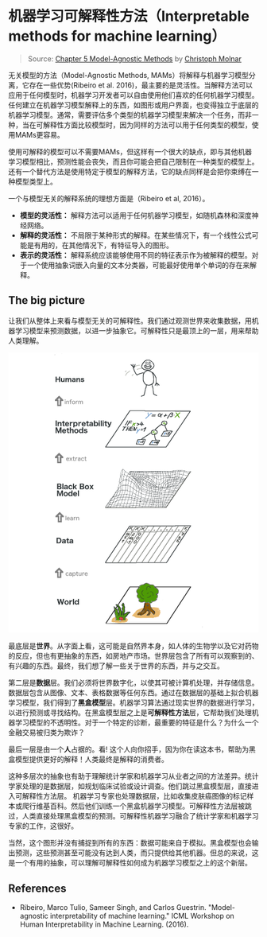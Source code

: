 # 机器学习可解释性方法（Interpretable methods for machine learning）

> Source: [Chapter 5 Model-Agnostic Methods](https://christophm.github.io/interpretable-ml-book/agnostic.html) by [Christoph Molnar](https://github.com/christophM/)

无关模型的方法（Model-Agnostic Methods, MAMs）将解释与机器学习模型分离，它存在一些优势(Ribeiro et al. 2016)，最主要的是灵活性。当解释方法可以应用于任何模型时，机器学习开发者可以自由使用他们喜欢的任何机器学习模型。 任何建立在机器学习模型解释上的东西，如图形或用户界面，也变得独立于底层的机器学习模型。通常，需要评估多个类型的机器学习模型来解决一个任务，而非一种，当在可解释性方面比较模型时，因为同样的方法可以用于任何类型的模型，使用MAMs更容易。

使用可解释的模型可以不需要MAMs，但这样有一个很大的缺点，即与其他机器学习模型相比，预测性能会丧失，而且你可能会把自己限制在一种类型的模型上。还有一个替代方法是使用特定于模型的解释方法，它的缺点同样是会把你束缚在一种模型类型上。

一个与模型无关的解释系统的理想方面是（Ribeiro et al, 2016）。

- **模型的灵活性：** 解释方法可以适用于任何机器学习模型，如随机森林和深度神经网络。 
- **解释的灵活性：** 不局限于某种形式的解释。在某些情况下，有一个线性公式可能是有用的，在其他情况下，有特征导入的图形。 
- **表示的灵活性：** 解释系统应该能够使用不同的特征表示作为被解释的模型。对于一个使用抽象词嵌入向量的文本分类器，可能最好使用单个单词的存在来解释。

## The big picture

让我们从整体上来看与模型无关的可解释性。我们通过观测世界来收集数据，用机器学习模型来预测数据，以进一步抽象它。可解释性只是最顶上的一层，用来帮助人类理解。

![pic](src/big-picture.png)

最底层是**世界**。从字面上看，这可能是自然界本身，如人体的生物学以及它对药物的反应，但也有更抽象的东西，如房地产市场。世界层包含了所有可以观察到的、有兴趣的东西。最终，我们想了解一些关于世界的东西，并与之交互。

第二层是**数据**层。我们必须将世界数字化，以使其可被计算机处理，并存储信息。数据层包含从图像、文本、表格数据等任何东西。通过在数据层的基础上拟合机器学习模型，我们得到了**黑盒模型**层。机器学习算法通过现实世界的数据进行学习，以进行预测或寻找结构。在黑盒模型层之上是**可解释性方法**层，它帮助我们处理机器学习模型的不透明性。对于一个特定的诊断，最重要的特征是什么？为什么一个金融交易被归类为欺诈？

最后一层是由一个**人**占据的。看! 这个人向你招手，因为你在读这本书，帮助为黑盒模型提供更好的解释！人类最终是解释的消费者。

这种多层次的抽象也有助于理解统计学家和机器学习从业者之间的方法差异。统计学家处理的是数据层，如规划临床试验或设计调查。他们跳过黑盒模型层，直接进入可解释性方法层。 机器学习专家也处理数据层，比如收集皮肤癌图像的标记样本或爬行维基百科。然后他们训练一个黑盒机器学习模型。可解释性方法层被跳过，人类直接处理黑盒模型的预测。可解释性机器学习融合了统计学家和机器学习专家的工作，这很好。

当然，这个图形并没有捕捉到所有的东西：数据可能来自于模拟。黑盒模型也会输出预测，这些预测甚至可能没有达到人类，而只提供给其他机器。但总的来说，这是一个有用的抽象，可以理解可解释性如何成为机器学习模型之上的这个新层。

## References
+ Ribeiro, Marco Tulio, Sameer Singh, and Carlos Guestrin. "Model-agnostic interpretability of machine learning." ICML Workshop on Human Interpretability in Machine Learning. (2016).
